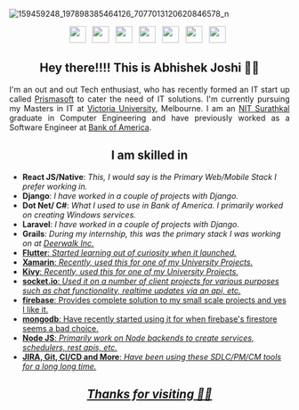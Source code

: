 <!--
**abbujo/abbujo** is a ✨ _special_ ✨ repository because its `README.md` (this file) appears on your GitHub profile.
-->

![159459248_197898385464126_7077013120620846578_n](https://user-images.githubusercontent.com/16717203/114333363-77f16400-9b8b-11eb-8836-a26fe093e7a2.jpg)


<p align="center">
<a href="https://prismasofts.com"><img height="30" src="https://github.com/stephenajulu/stephenajulu/blob/master/images/icons/link-solid.svg"></a>&nbsp;&nbsp;
<a href="https://facebook.com/itsabbu"><img height="30" src="https://github.com/stephenajulu/stephenajulu/blob/master/images/icons/facebook-square-brands.svg"></a>&nbsp;&nbsp;
<a href="https://www.instagram.com/abhi_jo___/"><img height="30" src="https://github.com/stephenajulu/stephenajulu/blob/master/images/icons/instagram-square-brands.svg"></a>&nbsp;&nbsp;
<a href="https://www.linkedin.com/in/joshiabj13/"><img height="30" src="https://github.com/stephenajulu/stephenajulu/blob/master/images/icons/linkedin-brands.svg"></a>&nbsp;&nbsp;
<a href="https://github.com/abbujo"><img height="30" src="https://github.com/stephenajulu/stephenajulu/blob/master/images/icons/github-square-brands.svg"></a>&nbsp;&nbsp;
<a href="mailto:abhishek@prismasofts.com.au"><img height="30" src="https://github.com/stephenajulu/stephenajulu/blob/master/images/icons/envelope-square-solid.svg"></a>&nbsp;&nbsp;
<a href="https://prismasoft.medium.com/"><img height="30" src="https://github.com/stephenajulu/stephenajulu/blob/master/images/icons/medium-brands.svg"></a>&nbsp;&nbsp;
</p>

<h2 align="center">Hey there!!!! This is Abhishek Joshi 👋🤓</h2>
<p align="justify">I'm an out and out Tech enthusiast, who has recently formed an IT start up called  
<a href="https://prismasofts.com">Prismasoft</a> to cater the need of IT solutions.
  I'm currently pursuing my Masters in IT at <a href="https://www.vu.edu.au/">Victoria University</a>, Melbourne. I am an <a href="https://www.nitk.ac.in/">NIT Surathkal</a> graduate in Computer Engineering and have previously worked as a Software Engineer at <a href="https://www.linkedin.com/company/ba-continuum-solutions-private-limited/">Bank of America</a>.
</p>

<h2 align="center">I am skilled in</h2>
<ul>
  <li><b>React JS/Native</b>: <i>This, I would say is the Primary Web/Mobile Stack I prefer working in.</i></li>
  <li><b>Django</b>: <i>I have worked in a couple of projects with Django.</i></li>
  <li><b>Dot Net/ C#</b>: <i>What I used to use in Bank of America. I primarily worked on creating Windows services.</i></li>
  <li><b>Laravel</b>: <i>I have worked in a couple of projects with Django.</i></li>
  <li><b>Grails</b>: <i>During my internship, this was the primary stack I was working on at <a href="https://www.linkedin.com/company/deerwalk-inc/">Deerwalk Inc.</></i></li>
  <li><b>Flutter</b>: <i>Started learning out of curiosity when it launched.</i></li>
  <li><b>Xamarin</b>: <i>Recently, used this for one of my University Projects.</i></li>
  <li><b>Kivy</b>: <i>Recently, used this for one of my University Projects.</i></li>
  <li><b>socket.io</b>: <i>Used it on a number of client projects for various purposes such as chat functionality, realtime updates via an api, etc.</i></li>
  <li><b>firebase</b>: <i></i>Provides complete solution to my small scale projects and yes I like it.</li>
  <li><b>mongodb</b>: <i></i>Have recently started using it for when firebase's firestore seems a bad choice.</li>
  <li><b>Node JS</b>: <i>Primarily work on Node backends to create services, schedulers, rest apis, etc.</i></li>
  <li><b>JIRA, Git, CI/CD and More</b>: <i>Have been using these SDLC/PM/CM tools for a long long time.</i></li>
</ul>  

<h2 align="center"> <i> Thanks for visiting 👋🤓 </i></h2>
